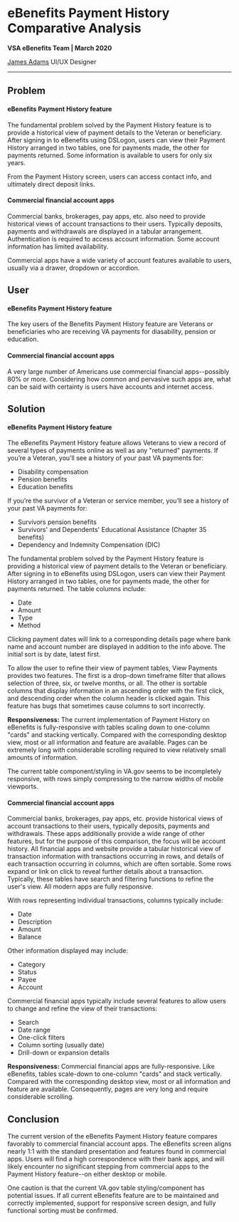 # eBenefits Payment History Comparative Analysis
**VSA eBenefits Team | March 2020**

[James Adams](jadams@governmentcio.com) UI/UX Designer

---

## Problem
#### eBenefits Payment History feature
The fundamental problem solved by the Payment History feature is to provide a historical view of payment details to the Veteran or beneficiary. After signing in to eBenefits using DSLogon, users can view their Payment History arranged in two tables, one for payments made, the other for payments returned. Some information is available to users for only six years.

From the Payment History screen, users can access contact info, and ultimately direct deposit links.

#### Commercial financial account apps
Commercial banks, brokerages, pay apps, etc. also need to provide historical views of account transactions to their users. Typically deposits, payments and withdrawals are displayed in a tabular arrangement. Authentication is required to access account information. Some account information has limited availability. 

Commercial apps have a wide variety of account features available to users, usually via a drawer, dropdown or accordion.

## User
#### eBenefits Payment History feature
The key users of the Benefits Payment History feature are Veterans or beneficiaries who are receiving VA payments for diasability, pension or education.

#### Commercial financial account apps
A very large number of Americans use commercial financial apps--possibly 80% or more. Considering how common and pervasive such apps are, what can be said with certainty is users have accounts and internet access. 

## Solution
#### eBenefits Payment History feature
The eBenefits Payment History feature allows Veterans to view a record of several types of payments online as well as any "returned" payments. If you’re a Veteran, you’ll see a history of your past VA payments for:

- Disability compensation
- Pension benefits
- Education benefits

If you’re the survivor of a Veteran or service member, you’ll see a history of your past VA payments for:

- Survivors pension benefits
- Survivors' and Dependents' Educational Assistance (Chapter 35 benefits)
- Dependency and Indemnity Compensation (DIC)

The fundamental problem solved by the Payment History feature is providing a historical view of payment details to the Veteran or beneficiary. After signing in to eBenefits using DSLogon, users can view their Payment History arranged in two tables, one for payments made, the other for payments returned. The table columns include: 

- Date
- Amount
- Type
- Method

Clicking payment dates will link to a corresponding details page where bank name and account number are displayed in addition to the info above. The initial sort is by date, latest first.

To allow the user to refine their view of payment tables, View Payments provides two features. The first is a drop-down timeframe filter that allows selection of three, six, or twelve months, or all. The other is sortable columns that display information in an ascending order with the first click, and descending order when the column header is clicked again. This feature has bugs that sometimes cause columns to sort incorrectly.

**Responsiveness:** The current implementation of Payment History on eBenefits is fully-responsive with tables scaling down to one-column "cards" and stacking vertically. Compared with the corresponding desktop view, most or all information and feature are available. Pages can be extremely long with considerable scrolling required to view relatively small amounts of information.

The current table component/styling in VA.gov seems to be incompletely responsive, with rows simply compressing to the narrow widths of mobile viewports.

#### Commercial financial account apps
Commercial banks, brokerages, pay apps, etc. provide historical views of account transactions to their users, typically deposits, payments and withdrawals. These apps additionally provide a wide range of other features, but for the purpose of this comparison, the focus will be account history. All financial apps and website provide a tabular historical view of transaction information with transactions occurring in rows, and details of each transaction occurring in columns, which are often sortable. Some rows expand or link on click to reveal further details about a transaction. Typically, these tables have search and filtering functions to refine the user's view. All modern apps are fully responsive.

With rows representing individual transactions, columns typically include:

- Date
- Description
- Amount
- Balance

Other information displayed may include: 

- Category
- Status
- Payee
- Account

Commercial financial apps typically include several features to allow users to change and refine the view of their transactions:

- Search
- Date range
- One-click filters
- Column sorting (usually date)
- Drill-down or expansion details

**Responsiveness:** Commercial financial apps are fully-responsive. Like eBenefits, tables scale-down to one-column "cards" and stack vertically. Compared with the corresponding desktop view, most or all information and feature are available. Consequently, pages are very long and require considerable scrolling.

## Conclusion
The current version of the eBenefits Payment History feature compares favorably to commercial financial account apps. The eBenefits screen aligns nearly 1:1 with the standard presentation and features found in commercial apps. Users will find a high correspondence with their bank apps, and will likely encounter no significant stepping from commercial apps to the Payment History feature--on either desktop or mobile.

One caution is that the current VA.gov table styling/component has potential issues. If all current eBenefits feature are to be maintained and correctly implemented, support for responsive screen design, and fully functional sorting must be confirmed.

